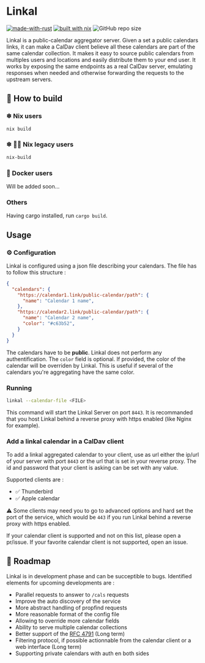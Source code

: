 # Linkal
[![made-with-rust](https://img.shields.io/badge/Made%20with-Rust-1f425f.svg)](https://www.rust-lang.org/)
[![built with nix](https://img.shields.io/static/v1?logo=nixos&logoColor=white&label=&message=Built%20with%20Nix&color=41439a)](https://builtwithnix.org)
![GitHub repo size](https://img.shields.io/github/repo-size/JulienMalka/Linkal?label=Size)

Linkal is a public-calendar aggregator server. Given a set a public calendars links, it can make a CalDav client believe all these calendars are part of the same calendar collection. It makes it easy to source public calendars from multiples users and locations and easily distribute them to your end user.
It works by exposing the same endpoints as a real CalDav server, emulating responses when needed and otherwise forwarding the requests to the upstream servers.

## 🔧 How to build

### ❄ Nix users

```bash
nix build
```

### ❄ 👴🏼 Nix legacy users

```bash
nix-build
```

### 🐳 Docker users

Will be added soon...

### Others

Having cargo installed, run ``cargo build``.

## Usage

### ⚙️ Configuration

Linkal is configured using a json file describing your calendars. The file has to follow this structure :
```json
{
  "calendars": {
    "https://calendar1.link/public-calendar/path": {
      "name": "Calendar 1 name",
    },
    "https://calendar2.link/public-calendar/path": {
      "name": "Calendar 2 name",
      "color": "#c63b52",
    }
  }
}
```
The calendars have to be **public**. Linkal does not perform any authentification. The ``color`` field is optional. If provided, the color of the calendar will be overriden by Linkal. This is useful if several of the calendars you're aggregating have the same color.

### Running

```bash
linkal --calendar-file <FILE>
```

This command will start the Linkal Server on port ``8443``. It is recommanded that you host Linkal behind a reverse proxy with https enabled (like Nginx for example).

### Add a linkal calendar in a CalDav client

To add a linkal aggregated calendar to your client, use as url either the ip/url of your server with port ``8443`` or the url that is set in your reverse proxy. The id and password that your client is asking can be set with any value. 

Supported clients are :
- ✅ Thunderbird
- ✅ Apple calendar

⚠️ Some clients may need you to go to advanced options and hard set the port of the service, which would be ``443`` if you run Linkal behind a reverse proxy with https enabled. 

If your calendar client is supported and not on this list, please open a pr/issue. If your favorite calendar client is not supported, open an issue. 

## 🚧 Roadmap

Linkal is in development phase and can be succeptible to bugs. Identified elements for upcoming developments are :
- Parallel requests to answer to ``/cals`` requests
- Improve the auto discovery of the service
- More abstract handling of propfind requests
- More reasonable format of the config file
- Allowing to override more calendar fields 
- Ability to serve multiple calendar collections
- Better support of the [RFC 4791](https://datatracker.ietf.org/doc/html/rfc4791) (Long term)
- Filtering protocol, if possible actionnable from the calendar client or a web interface (Long term)
- Supporting private calendars with auth en both sides


